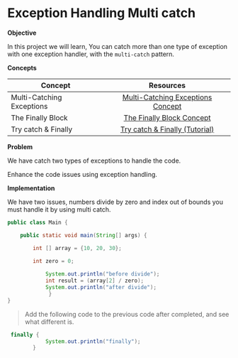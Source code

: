 # Exception Handling Multi catch


**Objective**

In this project we will learn, You can catch more than one type of exception with one exception handler, with the `multi-catch` pattern.


**Concepts**

| Concept   |      Resources      |
|----------|:-------------:|
|Multi-Catching Exceptions|   [Multi-Catching Exceptions Concept](https://dev.java/learn/exceptions/catching-handling/#multi-catching)|
|The Finally Block | [The Finally Block Concept](https://dev.java/learn/exceptions/catching-handling/#finally)  |
|Try catch & Finally |[ Try catch & Finally (Tutorial)](https://www.youtube.com/watch?v=1XAfapkBQjk)|


**Problem**

We have catch two types of exceptions to handle the code.

Enhance the code issues using exception handling.

**Implementation**

 We have two issues, numbers divide by zero and index out of bounds you must handle it by using multi catch.
 

```java
public class Main {

    public static void main(String[] args) {

        int [] array = {10, 20, 30};

        int zero = 0;
     
            System.out.println("before divide");
            int result = (array[2] / zero);
            System.out.println("after divide");
             }
}
```
> Add the following code to the previous code after completed, and see what different is.


```java
 finally {
            System.out.println("finally");
        }
```

